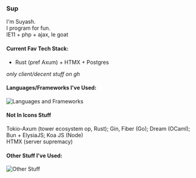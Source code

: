 ### Sup
I'm Suyash.\
I program for fun.\
IE11 + php + ajax, le goat

#### Current Fav Tech Stack:
- Rust (pref Axum) + HTMX + Postgres

_only client/decent stuff on gh_ 

#### Languages/Frameworks I've Used:
<!---![Langs and Frameworks](https://skillicons.dev/icons?i=rust,actix,go,ocaml,nodejs,express,js,ts,electron,solidjs,svelte,astro,nextjs,gatsby,react,deno,c,cs,py,flask,django,fastapi,dart,flutter,php,laravel,ruby,rails)--->
![Languages and Frameworks](https://cdn.jsdelivr.net/gh/Boolean-Autocrat/Boolean-Autocrat@main/langs-frameworks.svg)

#### Not In Icons Stuff
Tokio-Axum (tower ecosystem op, Rust); Gin, Fiber (Go); Dream (OCaml); Bun + ElysiaJS; Koa JS (Node)\
HTMX (server supremacy)

#### Other Stuff I've Used:
<!---![Other Stuff](https://skillicons.dev/icons?i=appwrite,aws,azure,babel,bash,bootstrap,docker,firebase,git,graphql,html,jest,kafka,kubernetes,linux,mongodb,mysql,netlify,nginx,planetscale,rabbitmq,redis,redux,sass,sqlite,supabase,selenium,tailwind,threejs,neovim,vercel,vite,webpack)--->
![Other Stuff](https://cdn.jsdelivr.net/gh/Boolean-Autocrat/Boolean-Autocrat@main/other-stuff.svg)
